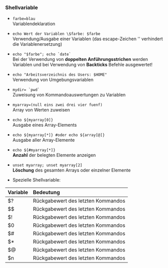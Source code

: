 ### Shellvariable

* `farbe=blau`  
  Variablendeklaration

* `echo Wert der Variablen \$farbe: $farbe`  
  Verwendung/Ausgabe einer Variablen \(das escape-Zeichen '\' verhindert die Variablenersetzung\)

* <code>echo "$farbe"; echo &#96;date&#96;</code>  
  Bei der Verwendung von **doppelten Anführungsstrichen** werden Variablen und bei Verwendung von **Backticks** Befehle ausgewertet!

* `echo "Arbeitsverzeichnis des Users: $HOME"`  
  Verwendung von Umgebungsvariablen

* <code>mydir= &#96;pwd&#96;</code>  
  Zuweisung von Kommandoauswertungen zu Variablen
  
* `myarray=(null eins zwei drei vier fuenf)`  
  Array von Werten zuweisen

* `echo ${myarray[0]}`  
  Ausgabe eines Array-Elements

* `echo ${myarray[*]} #oder echo ${array[@]}`  
  Ausgabe aller Array-Elemente

* `echo ${#myarray[*]}`  
  **Anzahl** der belegten Elemente anzeigen
  
* `unset myarray; unset myarray[2]`  
  **Löschung** des gesamten Arrays oder einzelner Elemente
  
* Spezielle Shellvariable:

| Variable | Bedeutung | 
| :--- | :--- |
| $? | Rückgabewert des letzten Kommandos |
| $$ | Rückgabewert des letzten Kommandos |
| $! | Rückgabewert des letzten Kommandos |
| $0 | Rückgabewert des letzten Kommandos |
| $# | Rückgabewert des letzten Kommandos |
| $* | Rückgabewert des letzten Kommandos |
| $@ | Rückgabewert des letzten Kommandos |
| $n | Rückgabewert des letzten Kommandos |

































































